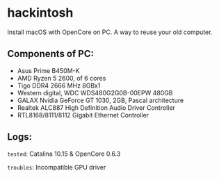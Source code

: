 # hackintosh

Install macOS with OpenCore on PC. A way to reuse your old computer.

## Components of PC:
- Asus Prime B450M-K
- AMD Ryzen 5 2600, of 6 cores
- Tigo DDR4 2666 MHz 8GBx1
- Western digital, WDC WDS480G2G0B-00EPW 480GB
- GALAX Nvidia GeForce GT 1030, 2GB, Pascal architecture
- Realtek ALC887 High Definition Audio Driver Controller
- RTL8168/8111/8112 Gigabit Ethernet Controller


## Logs:

`tested`: Catalina 10.15 & OpenCore 0.6.3

`troubles`: Incompatible GPU driver
 
